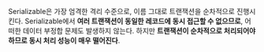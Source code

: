 Serializable은 가장 엄격한 격리 수준으로, 이름 그대로 트랜잭션을 순차적으로 진행시킨다.
Serializable에서 **여러 트랜잭션이 동일한 레코드에 동시 접근할 수 없으므로**, 어떠한 데이터 부정합 문제도 발생하지 않는다. 하지만 **트랜잭션이 순차적으로 처리되어야 하므로 동시 처리 성능이 매우 떨어진다**.